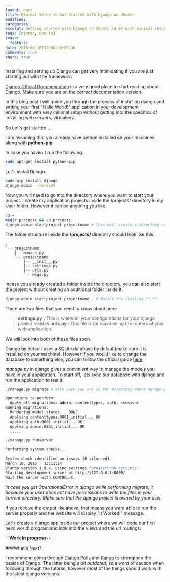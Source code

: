 ```yaml
---
layout: post
title: Minimal Setup to Get Started With Django on Ubuntu
modified:
categories: 
excerpt: Getting started with Django on Ubuntu 14.04 with minimal setup and some useful tips and tricks to work your way around the project. 
tags: [django, ubuntu]
image:
  feature:
date: 2016-03-10T12:58:00+05:30
comments: true
share: true
---
```


Installing and setting up Django can get very intimidating if you are just starting out with the framework.

[Django Official Documentation](https://docs.djangoproject.com/en/1.9/) is a very good place to start reading about Django. Make sure you are on the *correct* documentation version.

In this blog post I will guide you through the process of installing django and writing your first "Hello World!" application in your development environment with very minimal setup without getting into the specifics of installing web servers, virtualenv.

So Let's get started... 

I am assuming that you already have python installed on your machines along with **python-pip**

In case you haven't run the following.

~~~ bash
sudo apt-get install python-pip
~~~

Let's install Django. 

~~~~ bash
sudo pip install django
django-admin --version
~~~~

Now you will need to go into the directory where you want to start your project. I create my application projects inside the /projects/ directory in my User folder. However it can be anything you like. 

~~~ bash
cd ~
mkdir projects && cd projects
django-admin startproject projectname # This will create a directory named "projectname" in the opt folder
~~~

The folder structure inside the **/projects/** direcotry should look like this. 

~~~
.
`-- projectname
    |-- manage.py
    `-- projectname
        |-- __init__.py
        |-- settings.py
        |-- urls.py
        `-- wsgi.py
~~~

Incase you already created a folder inside the directory, you can also start the project without creating an additional folder inside it. 

~~~ bash
django-admin startproject projectname . # Notice the trailing **.**
~~~

There are two files that you need to know about here: 

>**settings.py** : This is where all your configurations for your django project resides.
>**urls.py** : This file is for maintaining the routers of your web application.

We will look into both of these files soon. 

Django by default uses a SQLite database by default(make sure it is installed on your machine). However if you would like to change the database to something else, you can follow the official guide [here](https://docs.djangoproject.com/en/1.9/ref/databases/)

*manage.py* in django gives a convinient way to manage the models you have in your application. To start off, lets sync our database with django and run the application to test it.  

~~~ bash
./manage.py migrate # make sure you are in the directory where manage.py is present.

Operations to perform:
  Apply all migrations: admin, contenttypes, auth, sessions
Running migrations:
  Rendering model states... DONE
  Applying contenttypes.0001_initial... OK
  Applying auth.0001_initial... OK
  Applying admin.0001_initial... OK
  .....

./manage.py runserver 

Performing system checks...

System check identified no issues (0 silenced).
March 10, 2016 - 13:11:14
Django version 1.9.4, using settings 'projectname.settings'
Starting development server at http://127.0.0.1:8000/
Quit the server with CONTROL-C.

~~~

*In case you get OperationalError in django while performing migrate, it because your user does not have permissions to write the files in your current directory. Make sure that the django project is owned by your user.*

If you receive the output like above, that means you were able to run the server properly and the website will display "It Worked!" message.

Let's create a django app inside our project where we will code our first hello world! program and look into the views and the url routings. 


**--Work In progress--**


###What's Next?

I recommend going through [Django Polls](https://docs.djangoproject.com/en/1.9/) and [Rango](http://www.tangowithdjango.com) to strengthen the basics of Django. The latter being a bit *outdated*, so a word of caution when following through the tutorial, however most of the things should work with the latest django versions. 

